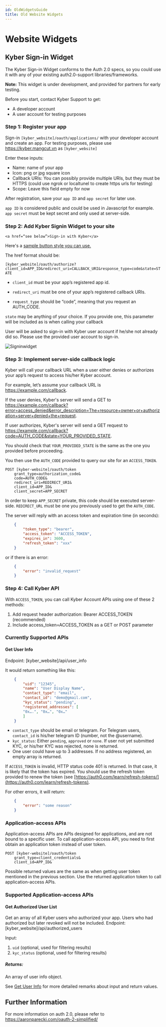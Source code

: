 ```yaml
---
id: OldWidgetsGuide
title: Old Website Widgets
---
```

# Website Widgets
## Kyber Sign-in Widget
The Kyber Sign-in Widget conforms to the Auth 2.0 specs, so you could use it with any of your existing auth2.0-support libraries/frameworks.

**Note:** This widget is under development, and provided for partners for early testing.

Before you start, contact Kyber Support to get:
* A developer account
* A user account for testing purposes

### Step 1: Register your app
Sign-in `[kyber_website]/oauth/applications/` with your developer account and create an app. For testing purposes, please use https://kyber.mangcut.vn as `[kyber_website]`

Enter these inputs:
* Name: name of your app
* Icon: png or jpg square icon
* Callback URIs: You can possibly provide multiple URIs, but they must be HTTPS (could use ngrok or localtunel to create https urls for testing)
* Scope: Leave this field empty for now

After registration, save your `app ID` and `app secret` for later use.

`app ID` is considered public and could be used in Javascript for example. `app secret` must be kept secret and only used at server-side.

### Step 2: Add Kyber Signin Widget to your site

`<a href=“see below”>Sign-in with Kyber</a>`

Here's a [sample button style you can use.](https://codepen.io/thith/full/qYQOpX) 

The href format should be:

`[kyber_website]/oauth/authorize?client_id=APP_ID&redirect_uri=CALLBACK_URI&response_type=code&state=STATE`

* `client_id` must be your app’s registered app id.

* `redirect_uri` must be one of your app’s registered callback URIs.

* `request_type` should be “code”, meaning that you request an AUTH_CODE.

`state` may be anything of your choice. If you provide one, this parameter will be included as is when calling your callback

User will be asked to sign-in with Kyber user account if he/she not already did so. Please use the provided user account to sign-in.

![Signinwidget](/uploads/signinwidget.png "Signinwidget")

### Step 3: Implement server-side callback logic
Kyber will call your callback URL when a user either denies or authorizes your app’s request to access his/her Kyber account.

For example, let’s assume your callback URL is https://example.com/callback.

If the user denies, Kyber's server will send a GET to https://example.com/callback?error=access_denied&error_description=The+resource+owner+or+authorization+server+denied+the+request.

If user authorizes, Kyber's server will send a GET request to https://example.com/callback?code=AUTH_CODE&state=YOUR_PROVIDED_STATE.

You should check that `YOUR_PROVIDED_STATE` is the same as the one you provided before proceeding.

You then use the `AUTH_CODE` provided to query our site for an `ACCESS_TOKEN`.

    POST [kyber-website]/oauth/token
        grant_type=authorization_code&
        code=AUTH_CODE&
        redirect_uri=REDIRECT_URI&
        client_id=APP_ID&
        client_secret=APP_SECRET
				
In order to keep `APP_SECRET` private, this code should be executed server-side. `REDIRECT_URL` must be one you previously used to get the `AUTH_CODE`.

The server will reply with an access token and expiration time (in seconds):
```json
    {
        "token_type": "bearer", 
        "access_token": "ACCESS_TOKEN",
        "expires_in": 3600,
        "refresh_token": "xxx"
    }
```
or if there is an error:
```json
    {
        "error": "invalid_request"
    }
```

### Step 4: Call Kyber API
With `ACCESS_TOKEN`, you can call Kyber Account APIs using one of these 2 methods:

1. Add request header authorization: Bearer ACCESS_TOKEN (recommended)
2. Include access_token=ACCESS_TOKEN as a GET or POST parameter

### Currently Supported APIs

#### Get User Info
Endpoint: [kyber_website]/api/user_info

It would return something like this:
```json
    {
        "uid": "12345",
        "name": "User Display Name",
        "contact_type": "email",
        "contact_id": "demo@gmail.com",
        "kyc_status": "pending",
        "registered_addresses": [
        "0x….", "0x…", "0x…"
        ]
    }
```

* `contact_type` should be email or telegram. For Telegram users, `contact_id` is his/her telegram ID (number, not the @username).
* `kyc_status`: Either `pending`, `approved` or `none`. If user not yet submitted KYC, or his/her KYC was rejected, none is returned.
* One user could have up to 3 addresses. If no address registered, an empty array is returned.

If `ACCESS_TOKEN` is invalid, HTTP status code 401 is returned. In that case, it is likely that the token has expired. You should use the refresh token provided to renew the token (see [https://auth0.com/learn/refresh-tokens/](https://auth0.com/learn/refresh-tokens).

For other errors, it will return:
```json
    {
        "error": "some reason"
    }
```

### Application-access APIs
Application-access APIs are APIs designed for applications, and are not bound to a specific user. To call application-access API, you need to first obtain an application token instead of user token.

    POST [kyber-website]/oauth/token
        grant_type=client_credentials&
        client_id=APP_ID&
				
Possible returned values are the same as when getting user token mentioned in the previous section. Use the returned application token to call application-access APIs.

### Supported Application-access APIs
#### Get Authorized User List
Get an array of all Kyber users who authorized your app. Users who had authorized but later revoked will not be included.
Endpoint: [kyber_website]/api/authorized_users

Input:
1. `uid` (optional, used for filtering results)
2. `kyc_status` (optional, used for filtering results)

##### Returns:
An array of user info object.

See [Get User Info](guide-widgets.md#get-user-info) for more detailed remarks about input and return values.

## Further Information
For more information on auth 2.0, please refer to https://aaronparecki.com/oauth-2-simplified/
